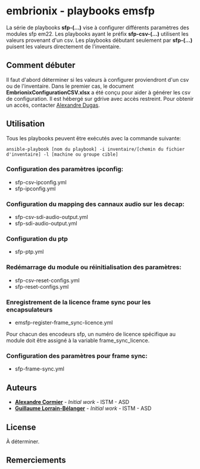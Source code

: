 # embrionix - playbooks emsfp

La série de playbooks **sfp-(...)** vise à configurer différents paramètres des modules sfp em22. Les playbooks ayant le préfix **sfp-csv-(...)** utilisent les valeurs provenant d'un csv. Les playbooks débutant seulement par **sfp-(...)** puisent les valeurs directement de l'inventaire.

## Comment débuter

Il faut d'abord déterminer si les valeurs à configurer proviendront d'un csv ou de l'inventaire. Dans le premier cas, le document **EmbrionixConfigurationCSV.xlsx** a été conçu pour aider à générer les csv de configuration. Il est hébergé sur gdrive avec accès restreint. Pour obtenir un accès, contacter [Alexandre Dugas](mailto:alexandre.dugas@radio-canada.ca).

## Utilisation

Tous les playbooks peuvent être exécutés avec la commande suivante:

`ansible-playbook [nom du playbook] -i inventaire/[chemin du fichier d'inventaire] -l [machine ou groupe cible]`

### Configuration des paramètres ipconfig:
* sfp-csv-ipconfig.yml
* sfp-ipconfig.yml

### Configuration du mapping des cannaux audio sur les decap:
* sfp-csv-sdi-audio-output.yml
* sfp-sdi-audio-output.yml

### Configuration du ptp
* sfp-ptp.yml

### Redémarrage du module ou réinitialisation des paramètres:
* sfp-csv-reset-configs.yml
* sfp-reset-configs.yml

### Enregistrement de la licence frame sync pour les encapsulateurs
* emsfp-register-frame_sync-licence.yml

Pour chacun des encodeurs sfp, un numéro de licence spécifique au module doit être assigné à la variable frame_sync_licence.

### Configuration des paramètres pour frame sync:
* sfp-frame-sync.yml

## Auteurs

* **[Alexandre Cormier](mailto:alexandre.cormier@radio-canada.ca)** - *Initial work* - ISTM - ASD
* **[Guillaume Lorrain-Bélanger](mailto:guillaume.lorrain-belanger@radio-canada.ca)** - *Initial work* - ISTM - ASD

## License

À déterminer.

## Remerciements
